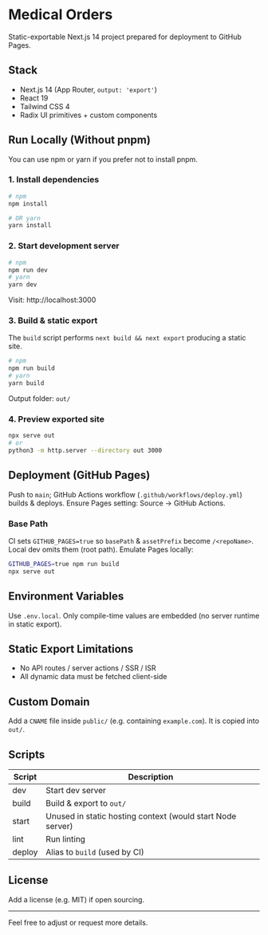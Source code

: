 # Medical Orders

Static-exportable Next.js 14 project prepared for deployment to GitHub Pages.

## Stack
- Next.js 14 (App Router, `output: 'export'`)
- React 19
- Tailwind CSS 4
- Radix UI primitives + custom components

## Run Locally (Without pnpm)
You can use npm or yarn if you prefer not to install pnpm.

### 1. Install dependencies
```bash
# npm
npm install

# OR yarn
yarn install
```

### 2. Start development server
```bash
# npm
npm run dev
# yarn
yarn dev
```
Visit: http://localhost:3000

### 3. Build & static export
The `build` script performs `next build && next export` producing a static site.
```bash
# npm
npm run build
# yarn
yarn build
```
Output folder: `out/`

### 4. Preview exported site
```bash
npx serve out
# or
python3 -m http.server --directory out 3000
```

## Deployment (GitHub Pages)
Push to `main`; GitHub Actions workflow (`.github/workflows/deploy.yml`) builds & deploys.
Ensure Pages setting: Source → GitHub Actions.

### Base Path
CI sets `GITHUB_PAGES=true` so `basePath` & `assetPrefix` become `/<repoName>`.
Local dev omits them (root path).
Emulate Pages locally:
```bash
GITHUB_PAGES=true npm run build
npx serve out
```

## Environment Variables
Use `.env.local`. Only compile-time values are embedded (no server runtime in static export).

## Static Export Limitations
- No API routes / server actions / SSR / ISR
- All dynamic data must be fetched client-side

## Custom Domain
Add a `CNAME` file inside `public/` (e.g. containing `example.com`). It is copied into `out/`.

## Scripts
| Script | Description |
| ------ | ----------- |
| dev | Start dev server |
| build | Build & export to `out/` |
| start | Unused in static hosting context (would start Node server) |
| lint | Run linting |
| deploy | Alias to `build` (used by CI) |

## License
Add a license (e.g. MIT) if open sourcing.

---
Feel free to adjust or request more details.

